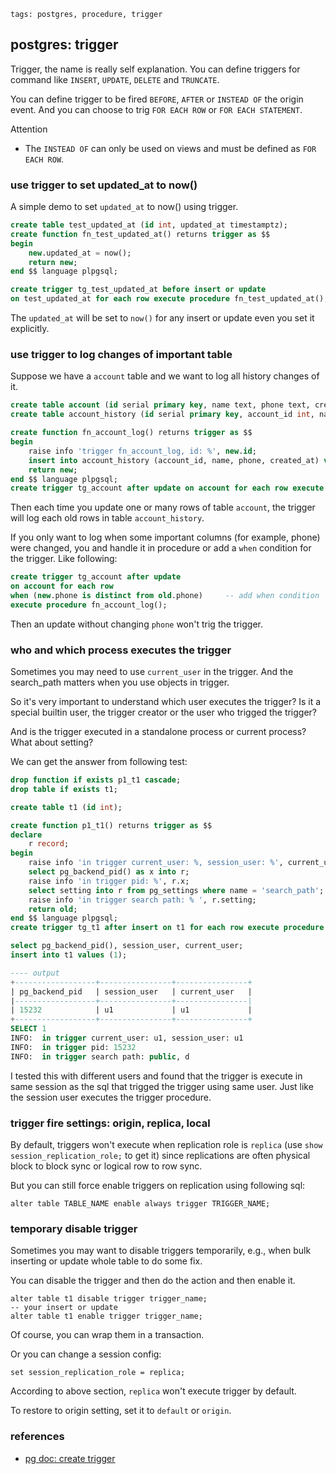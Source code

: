 ```metadata
tags: postgres, procedure, trigger
```

## postgres: trigger

Trigger, the name is really self explanation. You can define triggers for command like
 `INSERT`, `UPDATE`, `DELETE` and `TRUNCATE`.

You can define trigger to be fired `BEFORE`, `AFTER` or `INSTEAD OF` the origin event.
And you can choose to trig `FOR EACH ROW` or `FOR EACH STATEMENT`.

Attention

- The `INSTEAD OF` can only be used on views and must be defined as `FOR EACH ROW`.

### use trigger to set updated_at to now()
A simple demo to set `updated_at` to now() using trigger.

```sql
create table test_updated_at (id int, updated_at timestamptz);
create function fn_test_updated_at() returns trigger as $$
begin
    new.updated_at = now();
    return new;
end $$ language plpgsql;

create trigger tg_test_updated_at before insert or update
on test_updated_at for each row execute procedure fn_test_updated_at();
```

The `updated_at` will be set to `now()` for any insert or update even you set it explicitly.

### use trigger to log changes of important table
Suppose we have a `account` table and we want to log all history changes of it.

```sql
create table account (id serial primary key, name text, phone text, created_at timestamptz);
create table account_history (id serial primary key, account_id int, name text, phone text, created_at timestamptz);

create function fn_account_log() returns trigger as $$
begin
    raise info 'trigger fn_account_log, id: %', new.id;
    insert into account_history (account_id, name, phone, created_at) values (old.id, old.name, old.phone, now());
    return new;
end $$ language plpgsql;
create trigger tg_account after update on account for each row execute procedure fn_account_log();
```

Then each time you update one or many rows of table `account`, the trigger will log
 each old rows in table `account_history`.

If you only want to log when some important columns (for example, phone) were changed, you
 and handle it in procedure or add a `when` condition for the trigger. Like following:

```sql
create trigger tg_account after update
on account for each row
when (new.phone is distinct from old.phone)     -- add when condition
execute procedure fn_account_log();
```

Then an update without changing `phone` won't trig the trigger.

### who and which process executes the trigger
Sometimes you may need to use `current_user` in the trigger. And the search_path matters
 when you use objects in trigger.

So it's very important to understand which user executes the trigger? Is it a special
 builtin user, the trigger creator or the user who trigged the trigger?

And is the trigger executed in a standalone process or current process? What about
 setting?

We can get the answer from following test:

```sql
drop function if exists p1_t1 cascade;
drop table if exists t1;

create table t1 (id int);

create function p1_t1() returns trigger as $$
declare
    r record;
begin
    raise info 'in trigger current_user: %, session_user: %', current_user, session_user;
    select pg_backend_pid() as x into r;
    raise info 'in trigger pid: %', r.x;
    select setting into r from pg_settings where name = 'search_path';
    raise info 'in trigger search path: % ', r.setting;
    return old;
end $$ language plpgsql;
create trigger tg_t1 after insert on t1 for each row execute procedure p1_t1();

select pg_backend_pid(), session_user, current_user;
insert into t1 values (1);

---- output
+------------------+----------------+----------------+
| pg_backend_pid   | session_user   | current_user   |
|------------------+----------------+----------------|
| 15232            | u1             | u1             |
+------------------+----------------+----------------+
SELECT 1
INFO:  in trigger current_user: u1, session_user: u1
INFO:  in trigger pid: 15232
INFO:  in trigger search path: public, d
```

I tested this with different users and found that the trigger is execute in same session
 as the sql that trigged the trigger using same user. Just like the session user executes
 the trigger procedure.

### trigger fire settings: origin, replica, local
By default, triggers won't execute when replication role is `replica` (use `show session_replication_role;`
 to get it) since replications are often physical block to block sync or logical row to row sync.

But you can still force enable triggers on replication using following sql:

    alter table TABLE_NAME enable always trigger TRIGGER_NAME;

### temporary disable trigger
Sometimes you may want to disable triggers temporarily, e.g., when bulk inserting or update
 whole table to do some fix.

You can disable the trigger and then do the action and then enable it.

    alter table t1 disable trigger trigger_name;
    -- your insert or update
    alter table t1 enable trigger trigger_name;

Of course, you can wrap them in a transaction.

Or you can change a session config:

    set session_replication_role = replica;

According to above section, `replica` won't execute trigger by default.

To restore to origin setting, set it to `default` or `origin`.

### references
- [pg doc: create trigger](https://www.postgresql.org/docs/12/sql-createtrigger.html)
